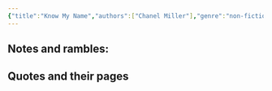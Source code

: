 ```yaml
---
{"title":"Know My Name","authors":["Chanel Miller"],"genre":"non-fiction","created":"2025-07-06T01:00:17","updated":"2025-04-22","tags":["notes"],"dg-publish":true,"dg-note-icon":"caterpillar","dg-path":"Reading/Notes and Highlights/Books/Know My Name.md","permalink":"/reading/notes-and-highlights/books/know-my-name/","dgPassFrontmatter":true,"noteIcon":"caterpillar"}
---
```


## Notes and rambles:

## Quotes and their pages

